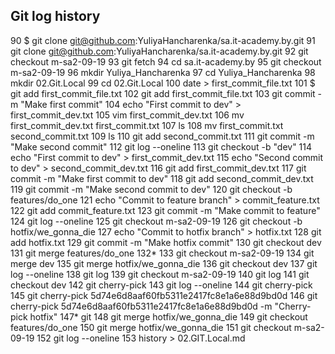 ## Git log history

   90  $ git clone git@github.com:YuliyaHancharenka/sa.it-academy.by.git
   91  git clone git@github.com:YuliyaHancharenka/sa.it-academy.by.git
   92  git checkout m-sa2-09-19
   93  git fetch
   94  cd sa.it-academy.by
   95  git checkout m-sa2-09-19
   96  mkdir Yuliya_Hancharenka
   97  cd Yuliya_Hancharenka
   98  mkdir 02.Git.Local
   99  cd 02.Git.Local
  100  date > first_commit_file.txt
  101  $ git add first_commit_file.txt
  102  git add first_commit_file.txt
  103  git commit -m "Make first commit"
  104  echo "First commit to dev" > first_commit_dev.txt
  105  vim first_commit_dev.txt
  106  mv first_commit_dev.txt first_commit.txt
  107  ls
  108  mv first_commit.txt second_commit.txt
  109  ls
  110  git add second_commit.txt
  111  git commit -m "Make second commit"
  112  git log --oneline
  113  git checkout -b "dev"
  114  echo "First commit to dev" > first_commit_dev.txt
  115  echo "Second commit to dev" > second_commit_dev.txt
  116  git add first_commit_dev.txt
  117  git commit -m "Make first commit to dev"
  118  git add second_commit_dev.txt
  119  git commit -m "Make second commit to dev"
  120  git checkout -b features/do_one
  121  echo "Commit to feature branch" > commit_feature.txt
  122  git add commit_feature.txt
  123  git commit -m "Make commit to feature"
  124  git log --oneline
  125  git checkout m-sa2-09-19
  126  git checkout -b hotfix/we_gonna_die
  127  echo "Commit to hotfix branch" > hotfix.txt
  128  git add hotfix.txt
  129  git commit -m "Make hotfix commit"
  130  git checkout dev
  131  git merge features/do_one
  132* 
  133  git checkout m-sa2-09-19
  134  git merge dev
  135  git merge hotfix/we_gonna_die
  136  git checkout dev
  137  git log --oneline
  138  git log
  139  git checkout m-sa2-09-19
  140  git log
  141  git checkout dev
  142  git cherry-pick 
  143  git log --oneline
  144  git cherry-pick 
  145  git cherry-pick 5d74e6d8aaf60fb5311e2417fc8e1a6e88d9bd0d
  146  git cherry-pick 5d74e6d8aaf60fb5311e2417fc8e1a6e88d9bd0d -m "Cherry-pick hotfix"
  147* git 
  148  git merge hotfix/we_gonna_die
  149  git checkout features/do_one
  150  git merge hotfix/we_gonna_die
  151  git checkout m-sa2-09-19
  152  git log --oneline
  153  history > 02.GIT.Local.md
